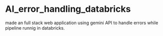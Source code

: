 # AI_error_handling_databricks
made an full stack web application using gemini API to handle errors while pipeline runnig in databricks.
